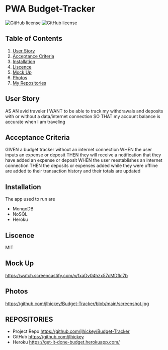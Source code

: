 # PWA Budget-Tracker

![GitHub license](https://img.shields.io/badge/Made%20by-%40jlhickey-orange)
![GitHub license](https://img.shields.io/badge/license-MIT-green.svg)


## Table of Contents
1. [User Story](#UserStory)
2. [Acceptance Criteria](#AcceptanceCriteria)
3. [Installation](#Installation)
5. [Liscence](#Liscence)
6. [Mock Up](#MockUp)
7. [Photos](#Photos)
8. [My Repositories](#MyRepositories)


## User Story

AS AN avid traveler
I WANT to be able to track my withdrawals and deposits with or without a data/internet connection
SO THAT my account balance is accurate when I am traveling 

## Acceptance Criteria

GIVEN a budget tracker without an internet connection
WHEN the user inputs an expense or deposit
THEN they will receive a notification that they have added an expense or deposit
WHEN the user reestablishes an internet connection
THEN the deposits or expenses added while they were offline are added to their transaction history and their totals are updated

## Installation
The app used to run are
*  MongoDB 
*  NoSQL
*  Heroku


## Liscence
MIT


## Mock Up   
https://watch.screencastify.com/v/fxaDv04hzx57cMDfkl7b
## Photos<br>
 https://github.com/jlhickey/Budget-Tracker/blob/main/screenshot.jpg
  
## REPOSITORIES

- Project Repo https://github.com/jlhickey/Budget-Tracker
- GitHub https://github.com/jlhickey
- Heroku  https://get-it-done-budget.herokuapp.com/ 
